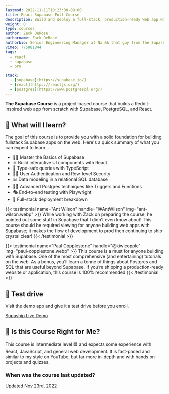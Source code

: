 ```yaml
---
lastmod: 2022-11-11T10:23:30-09:00
title: React Supabase Full Course
description: Build and deploy a full-stack, production-ready web app with Supabase, React, and Postgres.
weight: 0
type: courses
author: Zack DeRose
authorname: Zack DeRose
authorbio: Senior Engineering Manager at Nx && that guy from the Supaship YouTube channel
vimeo: 775081844
tags:
  - react
  - supabase
  - pro

stack:
  - [supabase](https://supabase.io/)
  - [react](https://reactjs.org/)
  - [postgres](https://www.postgresql.org/)
---
```


**The Supabase Course** is a project-based course that builds a Reddit-inspired web app from scratch with Supabase, PostgreSQL, and React.

## 🦄 What will I learn?

The goal of this course is to provide you with a solid foundation for building fullstack Supabase apps on the web. Here's a quick summary of what you can expect to learn...

- 👨‍🎤 Master the Basics of Supabase
- ⚛ Build interactive UI components with React
- 💪 Type-safe queries with TypeScript
- 👨‍🚀 User Authentication and Row-level Security
- 📊 Data modeling in a relational SQL database
- 👨‍🔬 Advanced Postgres techniques like Triggers and Functions
- 🎭 End-to-end testing with Playwright
- 🚀 Full-stack deployment breakdown

<div class="row tweet-grid">
{{< testimonial name="Ant Wilson" handle="@AntWilson" img="ant-wilson.webp" >}}
  While working with Zack on preparing the course, he pointed out some stuff in Supabase that I didn’t even know about!
  This course should be <span class="hi">required viewing</span> for anyone building web apps with Supabase; it makes the flow of development to prod then continuing to ship crystal clear!
{{< /testimonial >}}


{{< testimonial name="Paul Copplestone" handle="@kiwicopple" img="paul-copplestone.webp" >}}
  This course is a must for anyone building with Supabase. One of the most comprehensive (and entertaining) tutorials on the web. As a bonus, you’ll <span class="hi">learn a tonne</span> of things about Postgres and SQL that are useful beyond Supabase.
  If you’re shipping a production-ready website or application, this course is 100% recommended
{{< /testimonial >}}
</div>


## 🚀 Test drive

Visit the demo app and give it a test drive before you enroll. 

<div>
<a href="https://supaship.io" class="btn btn-green">Supaship Live Demo</a>
</div>



## 🤔 Is this Course Right for Me?

<div class="box box-blue">
This course is intermediate level 🟦 and expects some experience with React, JavaScript, and general web development. It is fast-paced and similar to my style on YouTube, but far more in-depth and with hands on projects and quizzes. 
</div>

### When was the course last updated?

<span class="tag tag-sm tag-pro">Updated Nov 23rd, 2022</span>
